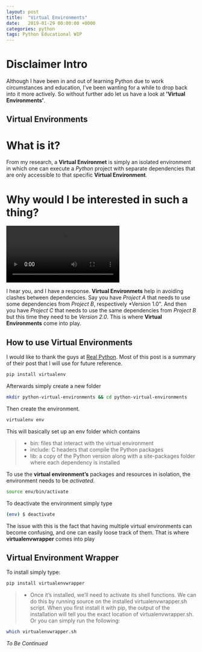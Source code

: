 ```yaml
---
layout: post
title:  "Virtual Environments"
date:   2019-01-29 00:00:00 +0000
categories: python
tags: Python Educational WIP
---
```


# Disclaimer Intro

Although I have been in and out of learning Python due to work circumstances and education, I've been wanting for a while to drop back into it more actively. So without further ado let us have a look at __'Virtual Environments'__.

## Virtual Environments

# What is it?

From my research, a __Virtual Environmet__ is simply an isolated environment in which one can execute a *Python* project with separate dependencies that are only accessible to that specific __Virtual Environment__.

# Why would I be interested in such a thing?

![Why would you do that][animation]

I hear you, and I have a response.
__Virtual Environmets__ help in avoiding clashes between dependencies. Say you have *Project A* that needs to use some dependencies from *Project B*, respectively *Version 1.0". And then you have *Project C* that needs to use the same dependencies from *Project B* but this time they need to be *Version 2.0*. This is where __Virtual Environments__ come into play.

## How to use Virtual Environments

I would like to thank the guys at [Real Python][link-real-python]. Most of this post is a summary of their post that I will use for future reference.

```bash
pip install virtualenv
```

Afterwards simply create a new folder

```bash
mkdir python-virtual-environments && cd python-virtual-environments
```

Then create the environment.

```bash
virtualenv env
```

This will basically set up an env folder which contains 

> * bin: files that interact with the virtual environment
> * include: C headers that compile the Python packages
> * lib: a copy of the Python version along with a site-packages folder where each dependency is installed

To use the __virtual environment’s__ packages and resources in isolation, the environment needs to be *activated*.

```bash
source env/bin/activate
```

To deactivate the environment simply type 

```bash
(env) $ deactivate
```

The issue with this is the fact that having multiple virtual environments can become confusing, and one can easily loose track of them. That is where __virtualenvwrapper__ comes into play

## Virtual Environment Wrapper

To install simply type:

```bash
pip install virtualenvwrapper
```

> * Once it’s installed, we’ll need to activate its shell functions. We can do this by running source on the installed virtualenvwrapper.sh script. When you first install it with pip, the output of the installation will tell you the exact location of virtualenvwrapper.sh. Or you can simply run the following:

```bash
which virtualenvwrapper.sh
```

*To Be Continued*



[animation]: https://media.giphy.com/media/dILrAu24mU729pxPYN/source.mp4
[link-real-python]: https://realpython.com/python-virtual-environments-a-primer/
